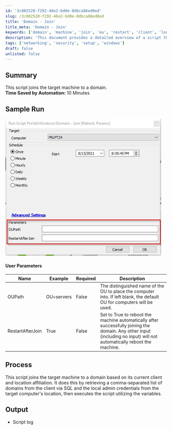 ```yaml
---
id: '3c802520-f292-46e2-bd0e-0dbca86ed0ed'
slug: /3c802520-f292-46e2-bd0e-0dbca86ed0ed
title: 'Domain - Join'
title_meta: 'Domain - Join'
keywords: ['domain', 'machine', 'join', 'ou', 'restart', 'client', 'location', 'sql', 'credentials']
description: 'This document provides a detailed overview of a script that automates the process of joining a target machine to a domain. It includes user parameters, process explanation, and expected outputs, highlighting the time saved by automation.'
tags: ['networking', 'security', 'setup', 'windows']
draft: false
unlisted: false
---
```


## Summary

This script joins the target machine to a domain.  
**Time Saved by Automation:** 10 Minutes

## Sample Run

![Sample Run](../../../static/img/docs/3c802520-f292-46e2-bd0e-0dbca86ed0ed/image_1.webp)

#### User Parameters

| Name              | Example     | Required | Description                                                                                                                                         |
|-------------------|-------------|----------|-----------------------------------------------------------------------------------------------------------------------------------------------------|
| OUPath            | OU=servers  | False    | The distinguished name of the OU to place the computer into. If left blank, the default OU for computers will be used.                           |
| RestartAfterJoin  | True        | False    | Set to True to reboot the machine automatically after successfully joining the domain. Any other input (including no input) will not automatically reboot the machine. |

## Process

This script joins the target machine to a domain based on its current client and location affiliation. It does this by retrieving a comma-separated list of domains from the client via SQL and the local admin credentials from the target computer's location, then executes the script utilizing the variables.

## Output

- Script log
